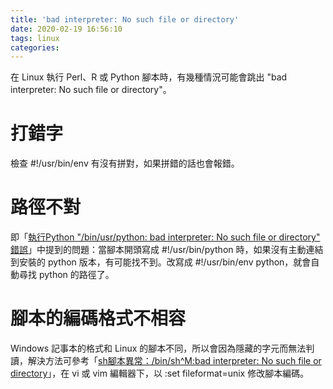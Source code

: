 ```yaml
---
title: 'bad interpreter: No such file or directory'
date: 2020-02-19 16:56:10
tags: linux
categories:
---
```


在 Linux 執行 Perl、R 或 Python 腳本時，有幾種情況可能會跳出 "bad interpreter: No such file or directory"。

<!--more-->

# 打錯字

檢查 #!/usr/bin/env 有沒有拼對，如果拼錯的話也會報錯。

# 路徑不對

即「[執行Python "/bin/usr/python: bad interpreter: No such file or directory" 錯誤](https://www.cnblogs.com/xuxianren/p/4612440.html)」中提到的問題：當腳本開頭寫成 #!/usr/bin/python 時，如果沒有主動連結到安裝的 python 版本，有可能找不到。改寫成 #!/usr/bin/env python，就會自動尋找 python 的路徑了。

# 腳本的編碼格式不相容

Windows 記事本的格式和 Linux 的腳本不同，所以會因為隱藏的字元而無法判讀，解決方法可參考「[sh腳本異常：/bin/sh^M:bad interpreter: No such file or directory](https://www.cnblogs.com/xuxianren/p/4612440.html)」，在 vi 或 vim 編輯器下，以 :set fileformat=unix 修改腳本編碼。
